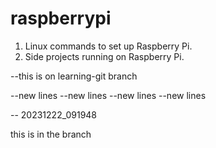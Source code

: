 # raspberrypi

1. Linux commands to set up Raspberry Pi.
2. Side projects running on Raspberry Pi.

--this is on learning-git branch



--new lines
--new lines
--new lines
--new lines


-- 20231222_091948

this is in the branch 

